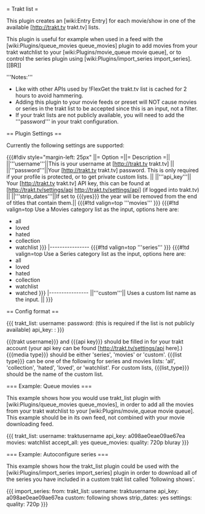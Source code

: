 = Trakt list =

This plugin creates an [wiki:Entry Entry] for each movie/show in one of the available [http://trakt.tv trakt.tv] lists.

This plugin is useful for example when used in a feed with the [wiki:Plugins/queue_movies queue_movies] plugin to add movies from your trakt watchlist to your [wiki:Plugins/movie_queue movie queue], or to control the series plugin using [wiki:Plugins/import_series import_series].[[BR]]

'''Notes:''' 

 * Like with other APIs used by !FlexGet the trakt.tv list is cached for 2 hours to avoid hammering.
 * Adding this plugin to your movie feeds or preset will NOT cause movies or series in the trakt list to be accepted since this is an input, not a filter.
 * If your trakt lists are not publicly available, you will need to add the '''password''' in your trakt configuration. 

== Plugin Settings ==

Currently the following settings are supported:

{{{#!div style="margin-left: 25px"
||= Option =||= Description =||
||'''username'''||This is your username at [http://trakt.tv trakt.tv] ||
||'''password'''||Your [http://trakt.tv trakt.tv] password. This is only required if your profile is protected, or to get private custom lists. ||
||'''api_key'''|| Your [http://trakt.tv trakt.tv] API key, this can be found at [http://trakt.tv/settings/api http://trakt.tv/settings/api] (if logged into trakt.tv) ||
||'''strip_dates'''||If set to {{{yes}}} the year will be removed from the end of titles that contain them.||
{{{#!td valign=top
'''movies'''
}}}
{{{#!td valign=top
Use a Movies category list as the input, options here are:
* all
* loved
* hated
* collection
* watchlist
}}}
|----------------
{{{#!td valign=top
'''series'''
}}}
{{{#!td valign=top
Use a Series category list as the input, options here are:
* all
* loved
* hated
* collection
* watchlist
* watched
}}}
|----------------
||'''custom'''|| Uses a custom list name as the input. ||
}}}

== Config format ==

{{{
trakt_list:
  username: <trakt username>
  password: <trakt password> (this is required if the list is not publicly available)
  api_key: <api key>
  <media type>: <list type>
}}}

{{{trakt username}}} and {{{api key}}} should be filled in for your trakt account (your api key can be found [http://trakt.tv/settings/api here].) {{{media type}}} should be either 'series', 'movies' or 'custom'. {{{list type}}} can be one of the following for series and movies lists: 'all', 'collection', 'hated', 'loved', or 'watchlist'. For custom lists, {{{list_type}}} should be the name of the custom list.

=== Example: Queue movies ===

This example shows how you would use trakt_list plugin with [wiki:Plugins/queue_movies queue_movies], in order to add all the movies from your trakt watchlist to your [wiki:Plugins/movie_queue movie queue]. This example should be in its own feed, not combined with your movie downloading feed.

{{{
trakt_list:
  username: traktusername
  api_key: a098ae0eae09ae67ea
  movies: watchlist
accept_all: yes
queue_movies:
  quality: 720p bluray
}}}

=== Example: Autoconfigure series ===

This example shows how the trakt_list plugin could be used with the [wiki:Plugins/import_series import_series] plugin in order to download all of the series you have included in a custom trakt list called 'following shows'.

{{{
import_series:
  from:
    trakt_list:
      username: traktusername
      api_key: a098ae0eae09ae67ea
      custom: following shows
      strip_dates: yes
  settings:
    quality: 720p
}}}
